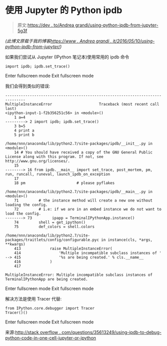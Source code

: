 # 使用 Jupyter 的 Python ipdb

> 原文:[https://dev . to/Andrea grandi/using-python-ipdb-from-jupyter-5g3f](https://dev.to/andreagrandi/using-python-ipdb-from-jupyter-5g3f)

*(此博文原载于我的博客[https://www . Andrea grandi . it/2016/05/10/using-python-ipdb-from-jupyter/](https://www.andreagrandi.it/2016/05/10/using-python-ipdb-from-jupyter/))*

如果我们尝试从 Jupyter (IPython 笔记本)使用常用的 ipdb 命令

```
import ipdb; ipdb.set_trace() 
```

Enter fullscreen mode Exit fullscreen mode

我们会得到类似的错误:

```
-------------------------------------------------------------------------------
MultipleInstanceError                     Traceback (most recent call last)
<ipython-input-1-f2b356251c56> in <module>()
    1 a=4
---------> 2 import ipdb; ipdb.set_trace()
    3 b=5
    4 print a
    5 print b

/home/nnn/anaconda/lib/python2.7/site-packages/ipdb/__init__.py in <module>()
    14 # You should have received a copy of the GNU General Public License along with this program. If not, see http://www.gnu.org/licenses/.
    15 
--------> 16 from ipdb.__main__ import set_trace, post_mortem, pm, run, runcall, runeval, launch_ipdb_on_exception
    17 
    18 pm                       # please pyflakes

/home/nnn/anaconda/lib/python2.7/site-packages/ipdb/__main__.py in <module>()
    71         # the instance method will create a new one without loading the config.
    72         # i.e: if we are in an embed instance we do not want to load the config.
--------> 73         ipapp = TerminalIPythonApp.instance()
    74         shell = get_ipython()
    75         def_colors = shell.colors

/home/nnn/anaconda/lib/python2.7/site-packages/traitlets/config/configurable.pyc in instance(cls, *args, **kwargs)
    413             raise MultipleInstanceError(
    414                 'Multiple incompatible subclass instances of '
--> 415                 '%s are being created.' % cls.__name__
    416             )
    417

MultipleInstanceError: Multiple incompatible subclass instances of TerminalIPythonApp are being created. 
```

Enter fullscreen mode Exit fullscreen mode

解决方法是使用 Tracer 代替:

```
from IPython.core.debugger import Tracer
Tracer()() 
```

Enter fullscreen mode Exit fullscreen mode

来源:[http://stack overflow . com/questions/35613249/using-ipdb-to-debug-python-code-in-one-cell-jupyter-or-ipython](http://stackoverflow.com/questions/35613249/using-ipdb-to-debug-python-code-in-one-cell-jupyter-or-ipython)